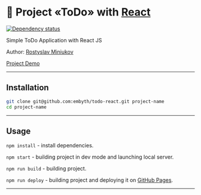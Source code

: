 # :bookmark_tabs: Project «ToDo» with [React](https://reactjs.org/)

[![Dependency status][dependency-image]][dependency-url]

Simple ToDo Application with React JS

Author: [Rostyslav Miniukov](https://github.com/embyth/)

[Project Demo](https://embyth.github.io/todo-react/)

---

## Installation

```bash
git clone git@github.com:embyth/todo-react.git project-name
cd project-name
```

---

## Usage

`npm install` - install dependencies.

`npm start` - building project in dev mode and launching local server.

`npm run build` - building project.

`npm run deploy` - building project and deploying it on [GitHub Pages](https://pages.github.com).

---

[dependency-image]: https://david-dm.org/embyth/todo-react/dev-status.svg?style=flat-square
[dependency-url]: https://david-dm.org/embyth/todo-react?type=dev
